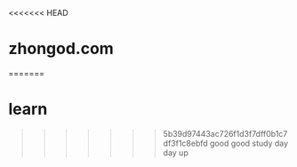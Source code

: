 <<<<<<< HEAD
# zhongod.com
=======
# learn
>>>>>>> 5b39d97443ac726f1d3f7dff0b1c7df3f1c8ebfd
good good study day day up
